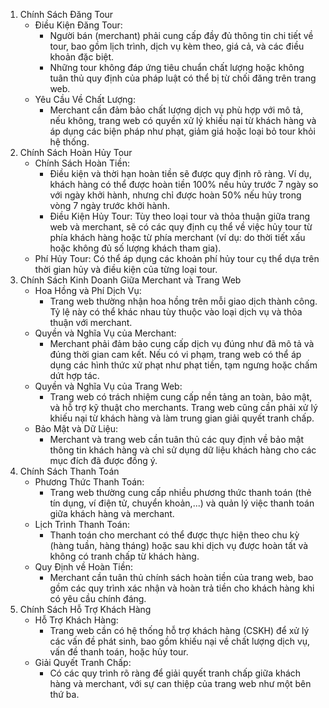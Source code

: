 1. Chính Sách Đăng Tour
    + Điều Kiện Đăng Tour:
        - Người bán (merchant) phải cung cấp đầy đủ thông tin chi tiết về tour, bao gồm lịch trình, dịch vụ kèm theo,
          giá cả, và các điều khoản đặc biệt.
        - Những tour không đáp ứng tiêu chuẩn chất lượng hoặc không tuân thủ quy định của pháp luật có thể bị từ chối
          đăng trên trang web.
    + Yêu Cầu Về Chất Lượng:
        - Merchant cần đảm bảo chất lượng dịch vụ phù hợp với mô tả, nếu không, trang web có quyền xử lý khiếu nại từ
          khách hàng và áp dụng các biện pháp như phạt, giảm giá hoặc loại bỏ tour khỏi hệ thống.
2. Chính Sách Hoàn Hủy Tour
    + Chính Sách Hoàn Tiền:
        - Điều kiện và thời hạn hoàn tiền sẽ được quy định rõ ràng. Ví dụ, khách hàng có thể được hoàn tiền 100% nếu hủy
          trước 7 ngày so với ngày khởi hành, nhưng chỉ được hoàn 50% nếu hủy trong vòng 7 ngày trước khởi hành.
        - Điều Kiện Hủy Tour: Tùy theo loại tour và thỏa thuận giữa trang web và merchant, sẽ có các quy định cụ thể về
          việc hủy tour từ phía khách hàng hoặc từ phía merchant (ví dụ: do thời tiết xấu hoặc không đủ số lượng khách
          tham gia).
    + Phí Hủy Tour: Có thể áp dụng các khoản phí hủy tour cụ thể dựa trên thời gian hủy và điều kiện của từng loại tour.
3. Chính Sách Kinh Doanh Giữa Merchant và Trang Web
    + Hoa Hồng và Phí Dịch Vụ:
        - Trang web thường nhận hoa hồng trên mỗi giao dịch thành công. Tỷ lệ này có thể khác nhau tùy thuộc vào loại
          dịch vụ và thỏa thuận với merchant.
    + Quyền và Nghĩa Vụ của Merchant:
        - Merchant phải đảm bảo cung cấp dịch vụ đúng như đã mô tả và đúng thời gian cam kết. Nếu có vi phạm, trang web
          có thể áp dụng các hình thức xử phạt như phạt tiền, tạm ngưng hoặc chấm dứt hợp tác.
    + Quyền và Nghĩa Vụ của Trang Web:
        - Trang web có trách nhiệm cung cấp nền tảng an toàn, bảo mật, và hỗ trợ kỹ thuật cho merchants. Trang web cũng
          cần phải xử lý khiếu nại từ khách hàng và làm trung gian giải quyết tranh chấp.
    + Bảo Mật và Dữ Liệu:
        - Merchant và trang web cần tuân thủ các quy định về bảo mật thông tin khách hàng và chỉ sử dụng dữ liệu khách
          hàng cho các mục đích đã được đồng ý.
4. Chính Sách Thanh Toán
    + Phương Thức Thanh Toán:
        - Trang web thường cung cấp nhiều phương thức thanh toán (thẻ tín dụng, ví điện tử, chuyển khoản,...) và quản lý
          việc thanh toán giữa khách hàng và merchant.
    + Lịch Trình Thanh Toán:
        - Thanh toán cho merchant có thể được thực hiện theo chu kỳ (hàng tuần, hàng tháng) hoặc sau khi dịch vụ được
          hoàn tất và không có tranh chấp từ khách hàng.
    + Quy Định về Hoàn Tiền:
        - Merchant cần tuân thủ chính sách hoàn tiền của trang web, bao gồm các quy trình xác nhận và hoàn trả tiền cho
          khách hàng khi có yêu cầu chính đáng.
5. Chính Sách Hỗ Trợ Khách Hàng
    + Hỗ Trợ Khách Hàng:
        - Trang web cần có hệ thống hỗ trợ khách hàng (CSKH) để xử lý các vấn đề phát sinh, bao gồm khiếu nại về chất
          lượng dịch vụ, vấn đề thanh toán, hoặc hủy tour.
    + Giải Quyết Tranh Chấp:
        - Có các quy trình rõ ràng để giải quyết tranh chấp giữa khách hàng và merchant, với sự can thiệp của trang web
          như một bên thứ ba.